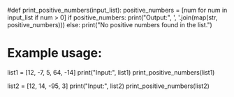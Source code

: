 #def print_positive_numbers(input_list):
    positive_numbers = [num for num in input_list if num > 0]
    if positive_numbers:
        print("Output:", ', '.join(map(str, positive_numbers)))
    else:
        print("No positive numbers found in the list.")

# Example usage:
list1 = [12, -7, 5, 64, -14]
print("Input:", list1)
print_positive_numbers(list1)

list2 = [12, 14, -95, 3]
print("Input:", list2)
print_positive_numbers(list2)
